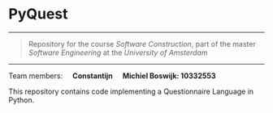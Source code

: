 # PyQuest  
---
> Repository for the course *Software Construction*, part of the master *Software Engineering* at the *University of Amsterdam*
---
Team members:
&nbsp;&nbsp;&nbsp;&nbsp;**Constantijn**
&nbsp;&nbsp;&nbsp;&nbsp;**Michiel Boswijk: 10332553**

This repository contains code implementing a Questionnaire Language in Python.
